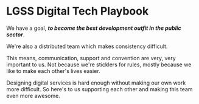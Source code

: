 # LGSS Digital Tech Playbook

We have a goal, _**to become the best development outfit in the public sector**_.

We're also a distributed team which makes consistency difficult.

This means, communication, support and convention are very, very important to us. Not because we're sticklers for rules, mostly because we like to make each other's lives easier.

Designing digital services is hard enough without making our own work more difficult. So here's to us supporting each other and making this team even more awesome.

